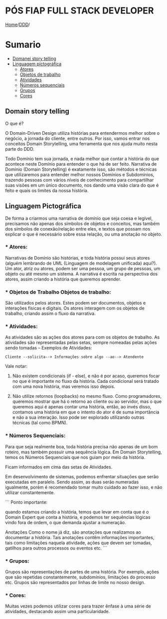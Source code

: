 # PÓS FIAP FULL STACK DEVELOPER

[Home](./../../README.md)/[DDD](./../README.md)/

# Sumario

* [Domanei story telling](#domain-story-telling)
* [Linguagem pictográfica](#linguagem-pictográfica)
    * [Atores](#-atores)
    * [Objetos de trabalho](#-objetos-de-trabalho-objetos-de-trabalho)
    * [Atividades](#-atividades)
    * [Números sequenciais](#-números-sequenciais)
    * [Grupos](#-grupos)
    * [Cores](#-cores)

## Domain story telling
O que é?

O Domain-Driven  Design utiliza  histórias  para  entendermos  melhor  sobre  o negócio,  a  jornada  do  cliente, entre  outros.  Por  isso,  vamos  entrar  nos  conceitos Domain Storytelling, uma ferramenta que nos ajuda muito nesta parte do DDD.

Todo  Domínio  tem  sua jornada,  e  nada  melhor  que  contar  a  história  do  que acontece  neste  Domínio  para entender  o  que  há  de  ser  feito.  Narrativa  de  Domínio (Domain  Storytelling)  é exatamente  isso,  são  métodos  e  técnicas  que  utilizaremos para  entender melhor nossos   Domínios   e   Subdomínios,   trazendo   pessoas com   vários   níveis   de conhecimento para compartilhar suas visões em um único documento, nos dando uma visão clara do que é feito e quais os limites da nossa história.

## Linguagem Pictográfica
De  forma  a  criarmos  uma  narrativa  de  domínio  que  seja coesa  e  legível, precisamos  não  apenas  dos  símbolos  de  objetos  e conceitos,  mas  também  dos símbolos de conexão/relação entre eles, e textos que possam nos explicar o que é necessário sobre essa relação, ou uma anotação no objeto.

### * Atores:

Narrativas de Domínio são histórias, e toda história possui seus atores (alguém lembrando  de  UML (Linguagem  de  modelagem  unificada) aqui?). Um  ator, atriz ou atores, podem ser uma pessoa, um grupo de pessoas, um objeto ou até mesmo um 
sistema.
A narrativa é  escrita na  perspectiva  dos  atores,  assim criando  a  história  que queremos aprender.

### * Objetos de Trabalho Objetos de trabalho:

São utilizados pelos atores. Estes podem ser documentos, objetos e interações físicas e digitais. Os atores interagem com os objetos de trabalho, criando assim o fluxo da narrativa.

### * Atividades:

As  atividades  são  as  ações  dos atores  para  com  os objetos  de trabalho.  As atividades  são  representadas  pelas  setas,  sempre  nomeadas pelas  ações  sendo tomadas – Exemplos de Atividades:

```Cliente --solicita--> Informações sobre algo --ao--> Atendente```

Vale notar:

1. Não existem condicionais (if - else), e não é por acaso, queremos focar no que é importante no fluxo da história. Cada condicional será tratado com uma nova história, mas veremos isso depois.

2.  Não  utilize  retornos  (loopbacks)  no  mesmo  fluxo. Como  programadores, queremos mostrar que há o retorno ao cliente ou ao servidor, mas o que queremos aqui é apenas contar uma história, então, ao invés disso, contamos uma história em que  o  intento  do ator  é  de  suma  importância  e  não  a  sua  interação.  Isso pode  ser explorado utilizando outras técnicas (tal como BPMN).

### * Números Sequenciais:

Para  que  seja  realmente  boa, toda  história precisa  não  apenas  de  um  bom roteiro, mas também possuir uma sequência lógica. Em Domain Storytelling, temos os Números Sequenciais  que  nos  guiam por  meio da  história.

Ficam informados em cima das setas de Atividades.

Em  desenvolvimento  de  sistemas,  podemos  enfrentar situações  que serão executadas em paralelo. Sendo assim, as duas serão numeradas igualmente, porém é recomendado tomar muito cuidado ao fazer isso, e não utilizar constantemente.

´´´
Ponto importante:

quando estamos criando a história, temos que levar em conta que é o Domain Expert que conta a história, e podemos ter sequências lógicas vindo fora de ordem, o que demanda ajustar a numeração.

Anotações Como o nome já diz, são anotações que realizamos ao documentar a história. Tais  anotações  contêm  informações  importantes,  tais  como  limitações  naquela atividade, ações que devem ser tomadas, gatilhos para outros processos ou eventos etc.
´´´

### * Grupos: 

Grupos são representações de partes de uma história. Por exemplo, ações que são repetidas constantemente, subdomínios, limitações do processo etc. Grupos são representados por linhas de limite no nosso design.

### * Cores:

Muitas  vezes  podemos  utilizar  cores  para  trazer  ênfase à  uma  série  de atividades, destacando assim uma particularidade.